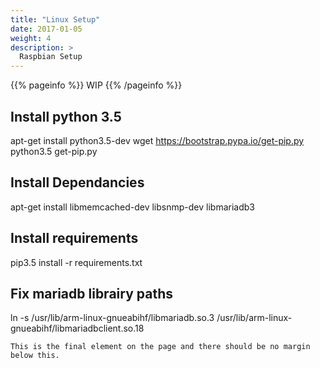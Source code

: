 ```yaml
---
title: "Linux Setup"
date: 2017-01-05
weight: 4
description: >
  Raspbian Setup
---
```


{{% pageinfo %}}
WIP
{{% /pageinfo %}}

## Install python 3.5
apt-get install python3.5-dev
wget https://bootstrap.pypa.io/get-pip.py
python3.5 get-pip.py

## Install Dependancies
apt-get install libmemcached-dev libsnmp-dev libmariadb3

## Install requirements
pip3.5 install -r requirements.txt

## Fix mariadb librairy paths
ln -s /usr/lib/arm-linux-gnueabihf/libmariadb.so.3 /usr/lib/arm-linux-gnueabihf/libmariadbclient.so.18


```
This is the final element on the page and there should be no margin below this.
```

